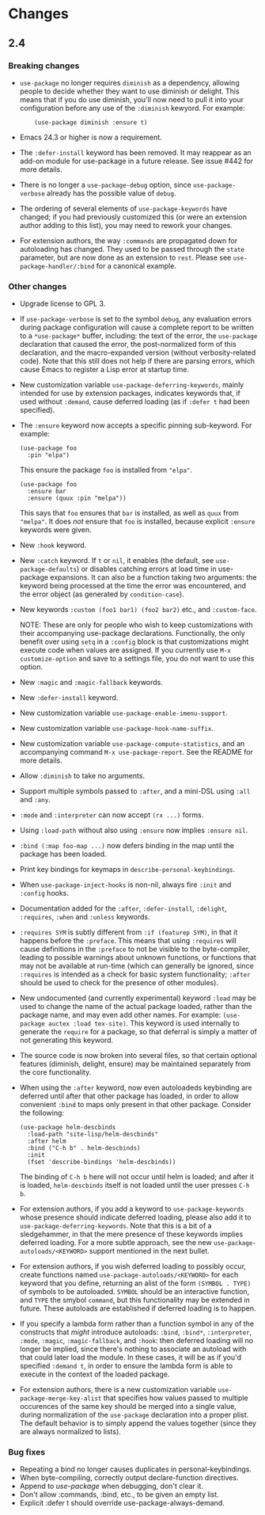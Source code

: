 # Changes

## 2.4

### Breaking changes

- `use-package` no longer requires `diminish` as a dependency, allowing people
  to decide whether they want to use diminish or delight. This means that if
  you do use diminish, you'll now need to pull it into your configuration
  before any use of the `:diminish` kewyord. For example:

  ``` elisp
      (use-package diminish :ensure t)
  ```

- Emacs 24.3 or higher is now a requirement.

- The `:defer-install` keyword has been removed. It may reappear as an add-on
  module for use-package in a future release. See issue #442 for more details.

- There is no longer a `use-package-debug` option, since `use-package-verbose`
  already has the possible value of `debug`.

- The ordering of several elements of `use-package-keywords` have changed; if
  you had previously customized this (or were an extension author adding to
  this list), you may need to rework your changes.

- For extension authors, the way `:commands` are propagated down for
  autoloading has changed. They used to be passed through the `state`
  parameter, but are now done as an extension to `rest`. Please see
  `use-package-handler/:bind` for a canonical example.

### Other changes

- Upgrade license to GPL 3.

- If `use-package-verbose` is set to the symbol `debug`, any evaluation errors
  during package configuration will cause a complete report to be written to a
  `*use-package*` buffer, including: the text of the error, the `use-package`
  declaration that caused the error, the post-normalized form of this
  declaration, and the macro-expanded version (without verbosity-related
  code). Note that this still does not help if there are parsing errors, which
  cause Emacs to register a Lisp error at startup time.

- New customization variable `use-package-deferring-keywords`, mainly intended
  for use by extension packages, indicates keywords that, if used without
  `:demand`, cause deferred loading (as if `:defer t` had been specified).

- The `:ensure` keyword now accepts a specific pinning sub-keyword. For
  example:

  ``` elisp
  (use-package foo
    :pin "elpa")
  ```

  This ensure the package `foo` is installed from `"elpa"`.

  ``` elisp
  (use-package foo
    :ensure bar
    :ensure (quux :pin "melpa"))
  ```

  This says that `foo` ensures that `bar` is installed, as well as `quux` from
  `"melpa"`. It does *not* ensure that `foo` is installed, because explicit
  `:ensure` keywords were given.

- New `:hook` keyword.

- New `:catch` keyword. If `t` or `nil`, it enables (the default, see
  `use-package-defaults`) or disables catching errors at load time in
  use-package expansions. It can also be a function taking two arguments: the
  keyword being processed at the time the error was encountered, and the error
  object (as generated by `condition-case`).

- New keywords `:custom (foo1 bar1) (foo2 bar2)` etc., and `:custom-face`.

  NOTE: These are only for people who wish to keep customizations with their
  accompanying use-package declarations. Functionally, the only benefit over
  using `setq` in a `:config` block is that customizations might execute code
  when values are assigned. If you currently use `M-x customize-option` and
  save to a settings file, you do not want to use this option.

- New `:magic` and `:magic-fallback` keywords.

- New `:defer-install` keyword.

- New customization variable `use-package-enable-imenu-support`.

- New customization variable `use-package-hook-name-suffix`.

- New customization variable `use-package-compute-statistics`, and an
  accompanying command `M-x use-package-report`. See the README for more
  details.

- Allow `:diminish` to take no arguments.

- Support multiple symbols passed to `:after`, and a mini-DSL using `:all` and
  `:any`.

- `:mode` and `:interpreter` can now accept `(rx ...)` forms.

- Using `:load-path` without also using `:ensure` now implies `:ensure nil`.

- `:bind (:map foo-map ...)` now defers binding in the map until the package
  has been loaded.

- Print key bindings for keymaps in `describe-personal-keybindings`.

- When `use-package-inject-hooks` is non-nil, always fire `:init` and
  `:config` hooks.

- Documentation added for the `:after`, `:defer-install`, `:delight`,
  `:requires`, `:when` and `:unless` keywords.

- `:requires SYM` is subtly different from `:if (featurep SYM)`, in that it
  happens before the `:preface`. This means that using `:requires` will cause
  definitions in the `:preface` to not be visible to the byte-compiler,
  leading to possible warnings about unknown functions, or functions that may
  not be available at run-time (which can generally be ignored, since
  `:requires` is intended as a check for basic system functionality; `:after`
  should be used to check for the presence of other modules).

- New undocumented (and currently experimental) keyword `:load` may be used to
  change the name of the actual package loaded, rather than the package name,
  and may even add other names. For example: `(use-package auctex :load
  tex-site)`. This keyword is used internally to generate the `require` for a
  package, so that deferral is simply a matter of not generating this keyword.

- The source code is now broken into several files, so that certain optional
  features (diminish, delight, ensure) may be maintained separately from the
  core functionality.

- When using the `:after` keyword, now even autoloadeds keybinding are
  deferred until after that other package has loaded, in order to allow
  convenient `:bind` to maps only present in that other package. Consider the
  following:

  ``` elisp
  (use-package helm-descbinds
    :load-path "site-lisp/helm-descbinds"
    :after helm
    :bind ("C-h b" . helm-descbinds)
    :init
    (fset 'describe-bindings 'helm-descbinds))
  ```

  The binding of `C-h b` here will not occur until helm is loaded; and after
  it is loaded, `helm-descbinds` itself is not loaded until the user presses
  `C-h b`.

- For extension authors, if you add a keyword to `use-package-keywords` whose
  presence should indicate deferred loading, please also add it to
  `use-package-deferring-keywords`. Note that this is a bit of a sledgehammer,
  in that the mere presence of these keywords implies deferred loading. For a
  more subtle approach, see the new `use-package-autoloads/<KEYWORD>` support
  mentioned in the next bullet.

- For extension authors, if you wish deferred loading to possibly occur,
  create functions named `use-package-autoloads/<KEYWORD>` for each keyword
  that you define, returning an alist of the form `(SYMBOL . TYPE)` of symbols
  to be autoloaded. `SYMBOL` should be an interactive function, and `TYPE` the
  smybol `command`, but this functionality may be extended in future. These
  autoloads are established if deferred loading is to happen.

- If you specify a lambda form rather than a function symbol in any of the
  constructs that *might* introduce autoloads: `:bind`, `:bind*`,
  `:interpreter`, `:mode`, `:magic`, `:magic-fallback`, and `:hook`: then
  deferred loading will no longer be implied, since there's nothing to
  associate an autoload with that could later load the module. In these cases,
  it will be as if you'd specified `:demand t`, in order to ensure the lambda
  form is able to execute in the context of the loaded package.

- For extension authors, there is a new customization variable
  `use-package-merge-key-alist` that specifies how values passed to multiple
  occurences of the same key should be merged into a single value, during
  normalization of the `use-package` declaration into a proper plist. The
  default behavior is to simply append the values together (since they are
  always normalized to lists).

### Bug fixes

- Repeating a bind no longer causes duplicates in personal-keybindings.
- When byte-compiling, correctly output declare-function directives.
- Append to *use-package* when debugging, don't clear it.
- Don't allow :commands, :bind, etc., to be given an empty list.
- Explicit :defer t should override use-package-always-demand.
